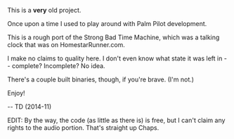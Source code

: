 This is a **very** old project.  

Once upon a time I used to play around with Palm Pilot development.

This is a rough port of the Strong Bad Time Machine, which was a talking clock that was on HomestarRunner.com.

I make no claims to quality here. I don't even know what state it was left in -- complete?  Incomplete?  No idea.

There's a couple built binaries, though, if you're brave.  (I'm not.)

Enjoy!

-- TD (2014-11)

EDIT: By the way, the code (as little as there is) is free, but I can't claim any rights to the audio portion. That's straight up Chaps.
